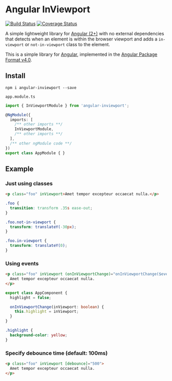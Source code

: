 # Angular InViewport
[![Build Status][travis-badge]][travis-badge-url]
[![Coverage Status][coveralls-badge]][coveralls-badge-url]

A simple lightweight library for [Angular (2+)][angular] with no external dependencies that detects when an element is within the browser viewport and adds a `in-viewport` or `not-in-viewport` class to the element.

This is a simple library for [Angular][angular], implemented in the [Angular Package Format v4.0](https://docs.google.com/document/d/1CZC2rcpxffTDfRDs6p1cfbmKNLA6x5O-NtkJglDaBVs/edit#heading=h.k0mh3o8u5hx).


## Install

`npm i angular-inviewport --save`

`app.module.ts`
```ts
import { InViewportModule } from 'angular-inviewport';

@NgModule({
  imports: [
    /** other imports **/
    InViewportModule,
    /** other imports **/
  ],
  /** other ngModule code **/
})
export class AppModule { }
```


## Example

### Just using classes

```html
<p class="foo" inViewport>Amet tempor excepteur occaecat nulla.</p>
```

```css
.foo {
  transition: transform .35s ease-out;
}

.foo.not-in-viewport {
  transform: translateY(-30px);
}

.foo.in-viewport {
  transform: translateY(0);
}
```

### Using events

```html
<p class="foo" inViewport (onInViewportChange)="onInViewportChange($event)">
  Amet tempor excepteur occaecat nulla.
</p>
```

```ts
export class AppComponent {
  highlight = false;

  onInViewportChange(inViewport: boolean) {
    this.highlight = inViewport;
  }
}
```

```css
.highlight {
  background-color: yellow;
}
```

### Specify debounce time (default: 100ms)

```html
<p class="foo" inViewport [debounce]="500">
  Amet tempor excepteur occaecat nulla.
</p>
```

[travis-badge]: https://travis-ci.org/edoparearyee/angular-inviewport.svg?branch=master
[travis-badge-url]: https://travis-ci.org/edoparearyee/angular-inviewport
[coveralls-badge]: https://coveralls.io/repos/github/edoparearyee/angular-inviewport/badge.svg?branch=master
[coveralls-badge-url]: https://coveralls.io/github/edoparearyee/angular-inviewport?branch=master
[angular]: https://angular.io/
